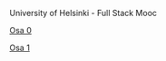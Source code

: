 University of Helsinki - Full Stack Mooc

[Osa 0](https://github.com/n1k1k/full-stack-mooc/tree/main/osa0)

[Osa 1](https://github.com/n1k1k/full-stack-mooc/tree/main/osa1)
